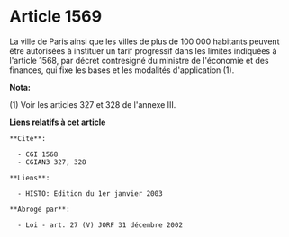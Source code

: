 # Article 1569

La ville de Paris ainsi que les villes de plus de 100 000 habitants peuvent être autorisées à instituer un tarif progressif
dans les limites indiquées à l'article 1568, par décret contresigné du ministre de l'économie et des finances, qui fixe les
bases et les modalités d'application (1).

**Nota:**

(1) Voir les articles 327 et 328 de l'annexe III.

**Liens relatifs à cet article**

	**Cite**:

	  - CGI 1568
	  - CGIAN3 327, 328

	**Liens**:

	  - HISTO: Edition du 1er janvier 2003

	**Abrogé par**:

	  - Loi - art. 27 (V) JORF 31 décembre 2002
